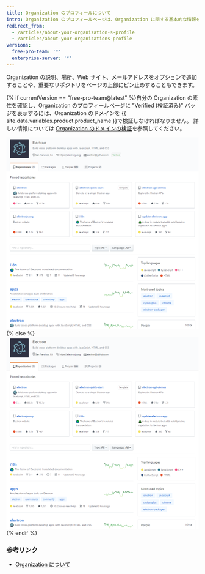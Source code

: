 ```yaml
---
title: Organization のプロフィールについて
intro: Organization のプロフィールページは、Organization に関する基本的な情報を表示します。
redirect_from:
  - /articles/about-your-organization-s-profile
  - /articles/about-your-organizations-profile
versions:
  free-pro-team: '*'
  enterprise-server: '*'
---
```


Organization の説明、場所、Web サイト、メールアドレスをオプションで追加することや、重要なリポジトリをページの上部にピン止めすることもできます。

{% if currentVersion == "free-pro-team@latest" %}自分の Organization の素性を確認し、Organization のプロフィールページに "Verified (検証済み)" バッジを表示するには、Organization のドメインを {{ site.data.variables.product.product_name }}で検証しなければなりません。 詳しい情報については [Organization のドメインの検証](/github/setting-up-and-managing-organizations-and-teams/verifying-your-organizations-domain)を参照してください。

![検証済み Organization プロフィールページのサンプル](/assets/images/help/profile/org_profile_verified.png)
{% else %}
![Organization プロフィールページのサンプル](/assets/images/help/profile/org_profile.png)
{% endif %}

### 参考リンク

- [Organization について](/github/setting-up-and-managing-organizations-and-teams/about-organizations)
